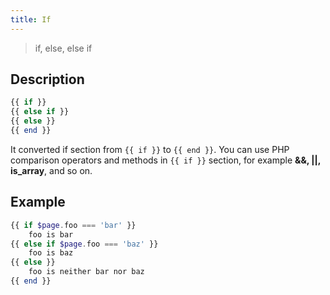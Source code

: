 ```yaml
---
title: If
---
```


> if, else, else if

## Description

```php
{{ if }}
{{ else if }}
{{ else }}
{{ end }}
```

It converted if section from `{{ if }}` to `{{ end }}`. You can use PHP comparison operators and methods in `{{ if }}` section, for example **&&, ||, is_array**, and so on.


## Example

```php title="Template"
{{ if $page.foo === 'bar' }}
    foo is bar
{{ else if $page.foo === 'baz' }}
    foo is baz
{{ else }}
    foo is neither bar nor baz
{{ end }}
```